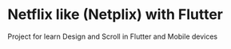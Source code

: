 # Netflix like (Netplix) with Flutter

Project for learn Design and Scroll in Flutter and Mobile devices
